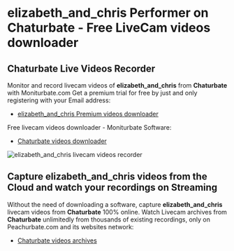 # elizabeth_and_chris Performer on Chaturbate - Free LiveCam videos downloader

## Chaturbate Live Videos Recorder

Monitor and record livecam videos of **elizabeth_and_chris** from **Chaturbate** with Moniturbate.com
Get a premium trial for free by just and only registering with your Email address:
* [elizabeth_and_chris Premium videos downloader](https://moniturbate.com/request-demo-licence-key.html)

Free livecam videos downloader - Moniturbate Software:
* [Chaturbate videos downloader](https://moniturbate.com/moniturbate-download-software.html)

![elizabeth_and_chris livecam videos recorder](https://peachurnet.com/templates/moniturbate-software.png)


## Capture elizabeth_and_chris videos from the Cloud and watch your recordings on Streaming

Without the need of downloading a software, capture **elizabeth_and_chris** livecam videos from **Chaturbate** 100% online.
Watch Livecam archives from **Chaturbate** unlimitedly from thousands of existing recordings, only on Peachurbate.com and its websites network:
* [Chaturbate videos archives](https://peachurnet.com/)